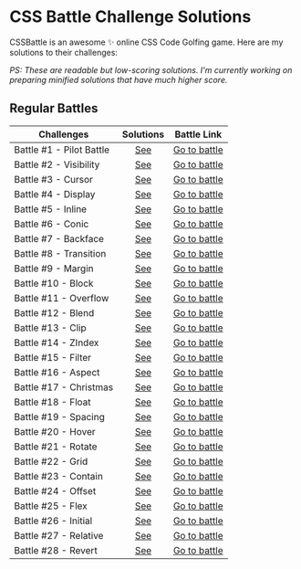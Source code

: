 # CSS Battle Challenge Solutions

CSSBattle is an awesome ✨ online CSS Code Golfing game. Here are my solutions to their challenges:

<em>PS: These are readable but low-scoring solutions. I'm currently working on preparing minified solutions that have much higher score.</em>

## Regular Battles

| Challenges               |                   Solutions                    |                   Battle Link                   |
| ------------------------ | :--------------------------------------------: | :---------------------------------------------: |
| Battle #1 - Pilot Battle | [See](Battles%2F%2301%20-%20Pilot%20Battle.md) | [Go to battle](https://cssbattle.dev/battle/1)  |
| Battle #2 - Visibility   |   [See](Battles%2F%2302%20-%20Visibility.md)   | [Go to battle](https://cssbattle.dev/battle/2)  |
| Battle #3 - Cursor       |     [See](Battles%2F%2303%20-%20Cursor.md)     | [Go to battle](https://cssbattle.dev/battle/3)  |
| Battle #4 - Display      |    [See](Battles%2F%2304%20-%20Display.md)     | [Go to battle](https://cssbattle.dev/battle/4)  |
| Battle #5 - Inline       |     [See](Battles%2F%2305%20-%20Inline.md)     | [Go to battle](https://cssbattle.dev/battle/5)  |
| Battle #6 - Conic        |     [See](Battles%2F%2306%20-%20Conic.md)      | [Go to battle](https://cssbattle.dev/battle/6)  |
| Battle #7 - Backface     |    [See](Battles%2F%2307%20-%20Backface.md)    | [Go to battle](https://cssbattle.dev/battle/7)  |
| Battle #8 - Transition   |   [See](Battles%2F%2308%20-%20Transition.md)   | [Go to battle](https://cssbattle.dev/battle/8)  |
| Battle #9 - Margin       |     [See](Battles%2F%2309%20-%20Margin.md)     | [Go to battle](https://cssbattle.dev/battle/9)  |
| Battle #10 - Block       |     [See](Battles%2F%2310%20-%20Block.md)      | [Go to battle](https://cssbattle.dev/battle/10) |
| Battle #11 - Overflow    |    [See](Battles%2F%2311%20-%20Overflow.md)    | [Go to battle](https://cssbattle.dev/battle/11) |
| Battle #12 - Blend       |     [See](Battles%2F%2312%20-%20Blend.md)      | [Go to battle](https://cssbattle.dev/battle/12) |
| Battle #13 - Clip        |      [See](Battles%2F%2313%20-%20Clip.md)      | [Go to battle](https://cssbattle.dev/battle/13) |
| Battle #14 - ZIndex      |     [See](Battles%2F%2314%20-%20ZIndex.md)     | [Go to battle](https://cssbattle.dev/battle/14) |
| Battle #15 - Filter      |     [See](Battles%2F%2315%20-%20Filter.md)     | [Go to battle](https://cssbattle.dev/battle/15) |
| Battle #16 - Aspect      |     [See](Battles%2F%2316%20-%20Aspect.md)     | [Go to battle](https://cssbattle.dev/battle/16) |
| Battle #17 - Christmas   |   [See](Battles%2F%2317%20-%20Christmas.md)    | [Go to battle](https://cssbattle.dev/battle/17) |
| Battle #18 - Float       |     [See](Battles%2F%2318%20-%20Float.md)      | [Go to battle](https://cssbattle.dev/battle/18) |
| Battle #19 - Spacing     |    [See](Battles%2F%2319%20-%20Spacing.md)     | [Go to battle](https://cssbattle.dev/battle/19) |
| Battle #20 - Hover       |     [See](Battles%2F%2320%20-%20Hover.md)      | [Go to battle](https://cssbattle.dev/battle/20) |
| Battle #21 - Rotate      |     [See](Battles%2F%2321%20-%20Rotate.md)     | [Go to battle](https://cssbattle.dev/battle/21) |
| Battle #22 - Grid        |      [See](Battles%2F%2322%20-%20Grid.md)      | [Go to battle](https://cssbattle.dev/battle/22) |
| Battle #23 - Contain     |    [See](Battles%2F%2323%20-%20Contain.md)     | [Go to battle](https://cssbattle.dev/battle/23) |
| Battle #24 - Offset      |     [See](Battles%2F%2324%20-%20Offset.md)     | [Go to battle](https://cssbattle.dev/battle/24) |
| Battle #25 - Flex        |      [See](Battles%2F%2325%20-%20Flex.md)      | [Go to battle](https://cssbattle.dev/battle/25) |
| Battle #26 - Initial     |    [See](Battles%2F%2326%20-%20Initial.md)     | [Go to battle](https://cssbattle.dev/battle/26) |
| Battle #27 - Relative    |    [See](Battles%2F%2327%20-%20Relative.md)    | [Go to battle](https://cssbattle.dev/battle/27) |
| Battle #28 - Revert      |     [See](Battles%2F%2328%20-%20Revert.md)     | [Go to battle](https://cssbattle.dev/battle/28) |
